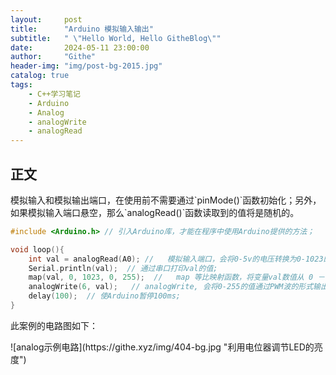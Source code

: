 ```yaml
---
layout:     post
title:      "Arduino 模拟输入输出"
subtitle:   " \"Hello World, Hello GitheBlog\""
date:       2024-05-11 23:00:00
author:     "Githe"
header-img: "img/post-bg-2015.jpg"
catalog: true
tags: 
    - C++学习笔记
    - Arduino
    - Analog
    - analogWrite
    - analogRead
---
```




## 正文

<p>
    模拟输入和模拟输出端口，在使用前不需要通过`pinMode()`函数初始化；另外，如果模拟输入端口悬空，那么`analogRead()`函数读取到的值将是随机的。
</p>

```c++
#include <Arduino.h> // 引入Arduino库，才能在程序中使用Arduino提供的方法；

void loop(){
    int val = analogRead(A0); //   模拟输入端口，会将0-5v的电压转换为0-1023的数值;
    Serial.println(val);  // 通过串口打印val的值;
    map(val, 0, 1023, 0, 255);  //   map 等比映射函数，将变量val数值从 0 － 1023 区间等比映射到 0 － 255区间;
    analogWrite(6, val);   // analogWrite, 会将0-255的值通过PWM波的形式输出;
    delay(100);  // 使Arduino暂停100ms;
}
```
<p>
此案例的电路图如下：
</p>
![analog示例电路](https://githe.xyz/img/404-bg.jpg "利用电位器调节LED的亮度")
